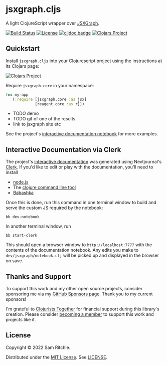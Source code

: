 # jsxgraph.cljs

A light ClojureScript wrapper over [JSXGraph][JSXGRAPH].

[![Build Status](https://github.com/mentat-collective/jsxgraph.cljs/actions/workflows/kondo.yml/badge.svg?branch=main)](https://github.com/mentat-collective/jsxgraph.cljs/actions/workflows/kondo.yml)
[![License](https://img.shields.io/badge/license-MIT-brightgreen.svg)](https://github.com/mentat-collective/jsxgraph.cljs/blob/main/LICENSE)
[![cljdoc badge](https://cljdoc.org/badge/org.mentat/jsxgraph.cljs)](https://cljdoc.org/d/org.mentat/jsxgraph.cljs/CURRENT)
[![Clojars Project](https://img.shields.io/clojars/v/org.mentat/jsxgraph.cljs.svg)](https://clojars.org/org.mentat/jsxgraph.cljs)

## Quickstart

Install `jsxgraph.cljs` into your Clojurescript project using the instructions
at its Clojars page:

[![Clojars Project](https://img.shields.io/clojars/v/org.mentat/jsxgraph.cljs.svg)](https://clojars.org/org.mentat/jsxgraph.cljs)

Require `jsxgraph.core` in your namespace:

```clj
(ns my-app
   (:require [jsxgraph.core :as jsx]
             [reagent.core :as r]))
```

- TODO demo
- TODO gif of one of the results
- link to jsxgraph site etc

See the project's [interactive documentation
notebook](https://github.com/mentat-collective/jsxgraph.cljs) for more examples.

## Interactive Documentation via Clerk

The project's [interactive
documentation](https://mentat-collective.github.io/jsxgraph.cljs) was generated
using Nextjournal's [Clerk](https://github.com/nextjournal/clerk). If you'd like
to edit or play with the documentation, you'll need to install

- [node.js](https://nodejs.org/en/)
- The [clojure command line tool](https://clojure.org/guides/install_clojure)
- [Babashka](https://github.com/babashka/babashka#installation)

Once this is done, run this command in one terminal window to build and serve the custom JS required by the notebook:

```
bb dev-notebook
```

In another terminal window, run

```
bb start-clerk
```

This should open a browser window to `http://localhost:7777` with the contents
of the documentation notebook. Any edits you make to `dev/jsxgraph/notebook.clj`
will be picked up and displayed in the browser on save.

## Thanks and Support

To support this work and my other open source projects, consider sponsoring me
via my [GitHub Sponsors page](https://github.com/sponsors/sritchie). Thank you
to my current sponsors!

I'm grateful to [Clojurists Together](https://www.clojuriststogether.org/) for
financial support during this library's creation. Please consider [becoming a
member](https://www.clojuriststogether.org/developers/) to support this work and
projects like it.

## License

Copyright © 2022 Sam Ritchie.

Distributed under the [MIT License](LICENSE). See [LICENSE](LICENSE).

[CLJS]: https://clojurescript.org/
[JSXGRAPH]: https://jsxgraph.org/
[REAGENT]: https://reagent-project.github.io/
